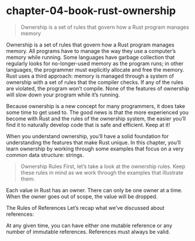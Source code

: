 # chapter-04-book-rust-ownership
>Ownership is a set of rules that govern how a Rust program manages memory

Ownership is a set of rules that govern how a Rust program manages memory. All programs have to manage the way they use a computer’s memory while running. Some languages have garbage collection that regularly looks for no-longer-used memory as the program runs; in other languages, the programmer must explicitly allocate and free the memory. Rust uses a third approach: memory is managed through a system of ownership with a set of rules that the compiler checks. If any of the rules are violated, the program won’t compile. None of the features of ownership will slow down your program while it’s running.

Because ownership is a new concept for many programmers, it does take some time to get used to. The good news is that the more experienced you become with Rust and the rules of the ownership system, the easier you’ll find it to naturally develop code that is safe and efficient. Keep at it!

When you understand ownership, you’ll have a solid foundation for understanding the features that make Rust unique. In this chapter, you’ll learn ownership by working through some examples that focus on a very common data structure: strings.

>Ownership Rules
First, let’s take a look at the ownership rules. Keep these rules in mind as we work through the examples that illustrate them:

Each value in Rust has an owner.
There can only be one owner at a time.
When the owner goes out of scope, the value will be dropped.

The Rules of References
Let’s recap what we’ve discussed about references:

At any given time, you can have either one mutable reference or any number of immutable references.
References must always be valid.